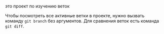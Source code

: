это проект по изучению веток


Чтобы посмотреть все активные ветки в проекте, нужно вызвать команду `git branch` без аргументов.
Для сравнения веток есть команда `git diff`. 
